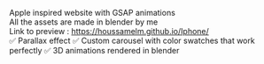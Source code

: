 Apple inspired website with GSAP animations  <br>
All the assets are made in blender by me <br>
Link to preview : https://houssamelm.github.io/Iphone/
<br>
✅ Parallax effect
✅ Custom carousel with color swatches that work perfectly
✅ 3D animations rendered in blender
